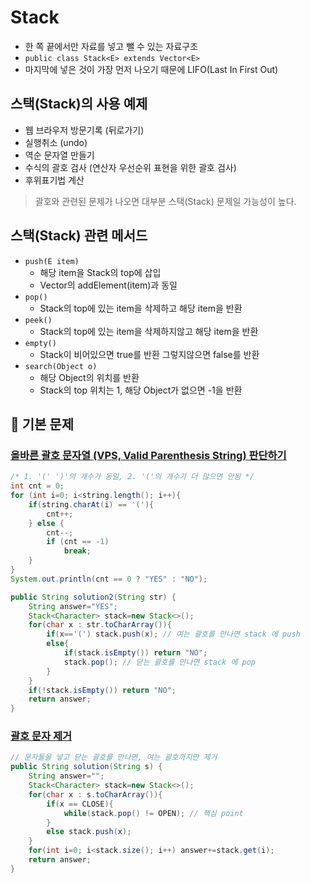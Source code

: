 # Stack

- 한 쪽 끝에서만 자료를 넣고 뺄 수 있는 자료구조
- `public class Stack<E> extends Vector<E>`
- 마지막에 넣은 것이 가장 먼저 나오기 때문에 LIFO(Last In First Out)

## 스택(Stack)의 사용 예제

- 웹 브라우저 방문기록 (뒤로가기)
- 실행취소 (undo)
- 역순 문자열 만들기
- 수식의 괄호 검사 (연산자 우선순위 표현을 위한 괄호 검사)
- 후위표기법 계산

> 괄호와 관련된 문제가 나오면 대부분 스택(Stack) 문제일 가능성이 높다.

## 스택(Stack) 관련 메서드

* `push(E item)`
  * 해당 item을 Stack의 top에 삽입
  * Vector의 addElement(item)과 동일
* `pop()`
  * Stack의 top에 있는 item을 삭제하고 해당 item을 반환
* `peek()`
  * Stack의 top에 있는 item을 삭제하지않고 해당 item을 반환
* `empty()`
  * Stack이 비어있으면 true를 반환 그렇지않으면 false를 반환 
* `search(Object o)`
  * 해당 Object의 위치를 반환
  * Stack의 top 위치는 1, 해당 Object가 없으면 -1을 반환

## 🔑 기본 문제

### [올바른 괄호 문자열 (VPS, Valid Parenthesis String) 판단하기](https://github.com/BAEKJungHo/algorithms/blob/master/src/src/main/java/inflearn/stack/vps/Main.java)

```java
/* 1. '(' ')'의 개수가 동일, 2. '('의 개수가 더 많으면 안됨 */
int cnt = 0;
for (int i=0; i<string.length(); i++){
    if(string.charAt(i) == '('){
        cnt++;
    } else {
        cnt--;
        if (cnt == -1)
            break;
    }
}
System.out.println(cnt == 0 ? "YES" : "NO");
```

```java
public String solution2(String str) {
    String answer="YES";
    Stack<Character> stack=new Stack<>();
    for(char x : str.toCharArray()){
        if(x=='(') stack.push(x); // 여는 괄호를 만나면 stack 에 push
        else{
            if(stack.isEmpty()) return "NO";
            stack.pop(); // 닫는 괄호를 만나면 stack 에 pop
        }
    }
    if(!stack.isEmpty()) return "NO";
    return answer;
}
```

### [괄호 문자 제거](https://github.com/BAEKJungHo/algorithms/blob/master/src/src/main/java/inflearn/stack/removeparenthesis/Main.java)

```java
// 문자들을 넣고 닫는 괄호를 만나면, 여는 괄호까지만 제거
public String solution(String s) {
    String answer="";
    Stack<Character> stack=new Stack<>();
    for(char x : s.toCharArray()){
        if(x == CLOSE){
            while(stack.pop() != OPEN); // 핵심 point
        }
        else stack.push(x);
    }
    for(int i=0; i<stack.size(); i++) answer+=stack.get(i);
    return answer;
}
```
